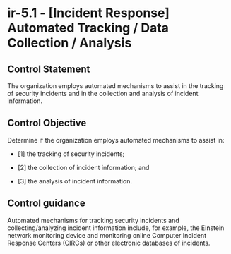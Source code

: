 # ir-5.1 - \[Incident Response\] Automated Tracking / Data Collection / Analysis

## Control Statement

The organization employs automated mechanisms to assist in the tracking of security incidents and in the collection and analysis of incident information.

## Control Objective

Determine if the organization employs automated mechanisms to assist in:

- \[1\] the tracking of security incidents;

- \[2\] the collection of incident information; and

- \[3\] the analysis of incident information.

## Control guidance

Automated mechanisms for tracking security incidents and collecting/analyzing incident information include, for example, the Einstein network monitoring device and monitoring online Computer Incident Response Centers (CIRCs) or other electronic databases of incidents.
